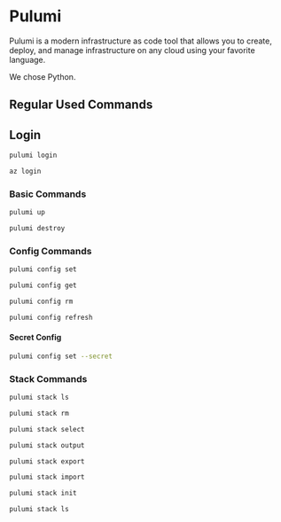 # Pulumi

Pulumi is a modern infrastructure as code tool that allows you to create, deploy, and manage infrastructure on any cloud using your favorite language.

We chose Python.

## Regular Used Commands

## Login

```bash
pulumi login
```

```bash
az login
```

### Basic Commands

```bash
pulumi up
```

```bash
pulumi destroy
```

### Config Commands

```bash
pulumi config set
```

```bash
pulumi config get
```

```bash
pulumi config rm
```

```bash
pulumi config refresh
```

#### Secret Config

```bash
pulumi config set --secret
```

### Stack Commands

```bash
pulumi stack ls
```

```bash
pulumi stack rm
```

```bash
pulumi stack select
```

```bash
pulumi stack output
```

```bash
pulumi stack export
```

```bash
pulumi stack import
```

```bash
pulumi stack init
```

```bash
pulumi stack ls
```


